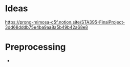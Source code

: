 # Ideas

https://prong-mimosa-c5f.notion.site/STA395-FinalProject-3dd68dddb75e4ba9aa8a5b49b42a68e8

# Preprocessing

- 
